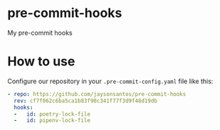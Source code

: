 # pre-commit-hooks
My pre-commit hooks

# How to use
Configure our repository in your `.pre-commit-config.yaml` file like this:

```yaml
- repo: https://github.com/jaysonsantos/pre-commit-hooks
  rev: cf7f062c6ba5ca1b83f90c341f77f3d9f48d19db
  hooks:
  -   id: poetry-lock-file
  -   id: pipenv-lock-file
```
